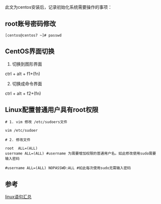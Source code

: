 
此文为centos安装后，记录初始化系统需要操作的事项：

## root账号密码修改

```shell
[centos@centos7 ~]# passwd

```

## CentOS界面切换

1. 切换到图形界面

ctrl + alt + f1+(fn)

2. 切换成命令界面

ctrl + alt + f2+(fn)

## Linux配置普通用户具有root权限

```shell
# 1. vim 修改 /etc/sudoers文件

vim /etc/sudoer

# 2. 修改文件

root  ALL=(ALL)
username ALL=(ALL) #username 为需要增加权限的普通用户名。如此修改使用sudo需要输入密码

#username ALL=(ALL) NOPASSWD:ALL #如此每次使用sudo无需输入密码

```

## 参考

[linux语句汇总](https://blog.csdn.net/weixin_43671437/article/details/102817254)